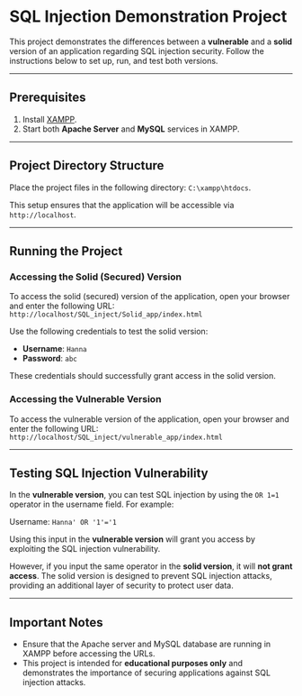 # SQL Injection Demonstration Project

This project demonstrates the differences between a **vulnerable** and a **solid** version of an application regarding SQL injection security. Follow the instructions below to set up, run, and test both versions.

---

## Prerequisites

1. Install [XAMPP](https://www.apachefriends.org/index.html).
2. Start both **Apache Server** and **MySQL** services in XAMPP.

---

## Project Directory Structure

Place the project files in the following directory: `C:\xampp\htdocs`.

This setup ensures that the application will be accessible via `http://localhost`.

---

## Running the Project

### Accessing the Solid (Secured) Version

To access the solid (secured) version of the application, open your browser and enter the following URL: `http://localhost/SQL_inject/Solid_app/index.html`

Use the following credentials to test the solid version:

- **Username**: `Hanna`
- **Password**: `abc`

These credentials should successfully grant access in the solid version.

### Accessing the Vulnerable Version

To access the vulnerable version of the application, open your browser and enter the following URL: `http://localhost/SQL_inject/vulnerable_app/index.html`


---

## Testing SQL Injection Vulnerability

In the **vulnerable version**, you can test SQL injection by using the `OR 1=1` operator in the username field. For example:

Username: `Hanna' OR '1'='1`

Using this input in the **vulnerable version** will grant you access by exploiting the SQL injection vulnerability.

However, if you input the same operator in the **solid version**, it will **not grant access**. The solid version is designed to prevent SQL injection attacks, providing an additional layer of security to protect user data.

---

## Important Notes

- Ensure that the Apache server and MySQL database are running in XAMPP before accessing the URLs.
- This project is intended for **educational purposes only** and demonstrates the importance of securing applications against SQL injection attacks.






